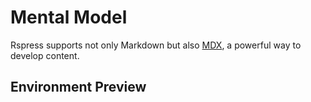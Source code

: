 # Mental Model

Rspress supports not only Markdown but also [MDX](https://mdxjs.com/), a powerful way to develop content.

## Environment Preview



